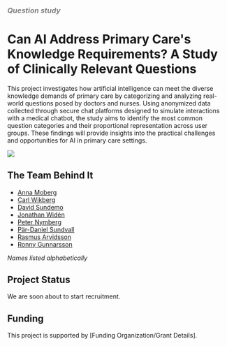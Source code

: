 <h3 style="color: grey;"><i>Question study</i></h3>

# Can AI Address Primary Care's Knowledge Requirements? A Study of Clinically Relevant Questions

This project investigates how artificial intelligence can meet the diverse knowledge demands of primary care by categorizing and analyzing real-world questions posed by doctors and nurses. Using anonymized data collected through secure chat platforms designed to simulate interactions with a medical chatbot, the study aims to identify the most common question categories and their proportional representation across user groups. These findings will provide insights into the practical challenges and opportunities for AI in primary care settings.

<img src="/qualitative_study.webp">

## The Team Behind It

- [Anna Moberg](/About%20PETRA/The%20team#anna)
- [Carl Wikberg](/About%20PETRA/The%20team#carl)
- [David Sundemo](/About%20PETRA/The%20team#david)
- [Jonathan Widén](/About%20PETRA/The%20team#jonathan)
- [Peter Nymberg](/About%20PETRA/The%20team#peter)
- [Pär-Daniel Sundvall](/About%20PETRA/The%20team#par-daniel)
- [Rasmus Arvidsson](/About%20PETRA/The%20team#rasmus)
- [Ronny Gunnarsson](/About%20PETRA/The%20team#ronny)

_Names listed alphabetically_

## Project Status

We are soon about to start recruitment.

## Funding

This project is supported by [Funding Organization/Grant Details].
